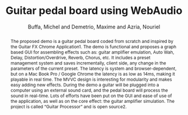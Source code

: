 --- 
title: "Guitar pedal board using WebAudio" 
abstract: "The proposed demo is a guitar pedal board coded from scratch and inspired by the Guitar FX Chrome Application1. The demo is functional and proposes a graph based GUI for assembling effects such as: guitar amplifier emulation, Auto Wah, Delay, Distortion/Overdrive, Reverb, Chorus, etc. It includes a preset management system and saves incrementally, client side, any change in the parameters of the current preset. The latency is system and browser-dependent, but on a Mac Book Pro / Google Chrome the latency is as low as 14ms, making it playable in real time. The MVVC design is interesting for modularity and makes easy adding new effects. During the demo a guitar will be plugged into a computer using an external sound card, and the pedal board will process the sound in real-time. Lots of efforts have been put on the GUI and ease of use of the application, as well as on the core effect: the guitar amplifier simulation. The project is called “Guitar Processor” and is open source2." 
address: "Atlanta, Georgia" 
author: "Buffa, Michel and Demetrio, Maxime and Azria, Nouriel"
webAuthor: "Michel Buffa, Maxime Demetrio, Nouriel Azria" 
booktitle: "Proceedings of the International Web Audio Conference" 
editor: "Freeman, Jason and Lerch, Alexander and Paradis, Matthew" 
month: "April"
pages: "" 
publisher: "Georgia Tech" 
series: "WAC '16"
track: "Demo"  
year: "2016" 
id: "2016_EA_46" 
tags: year2016
media: none 
pdflink: /_data/papers/pdf/2016/2016_46.pdf
ISSN: 2663-5844
---